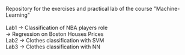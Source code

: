 Repository for the exercises and practical lab of the course "Machine-Learning"
<br />
<br />
Lab1 -> Classification of NBA players role <br />
     -> Regression on Boston Houses Prices <br />
Lab2 -> Clothes classification with SVM<br />
Lab3 -> Clothes classification with NN<br />
